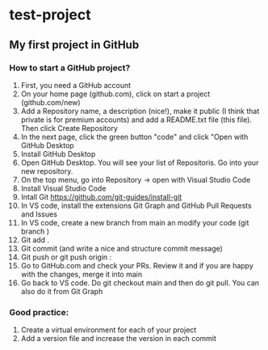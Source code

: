 # test-project
 ## My first project in GitHub 

### How to start a GitHub project?

1. First, you need a GitHub account
2. On your home page (github.com), click on start a project (github.com/new)
3. Add a Repository name, a description (nice!), make it public (I think that private is for premium accounts) and add a README.txt file (this file). Then click Create Repository
4. In the next page, click the green button "code" and click "Open with GitHub Desktop
5. Install GitHub Desktop
6. Open GitHub Desktop. You will see your list of Repositoris. Go into your new repository.
7. On the top menu, go into Repository -> open with Visual Studio Code
8. Install Visual Studio Code
9. Intall Git https://github.com/git-guides/install-git
10. In VS code, install the extensions Git Graph and GitHub Pull Requests and Issues
11. In VS code, create a new branch from main an modify your code (git branch <your branch name>)
12. Git add . 
13. Git commit (and write a nice and structure commit message)
14. Git push or git push origin <your branch name>:<your branch name>
15. Go to GitHub.com and check your PRs. Review it and if you are happy with the changes, merge it into main
16. Go back to VS code. Do git checkout main and then do git pull. You can also do it from Git Graph

### Good practice:
1. Create a virtual environment for each of your project
2. Add a version file and increase the version in each commit